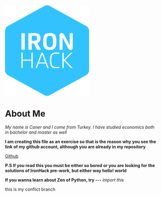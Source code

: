 ![](ironhack.png)


# About Me

*My name is Caner and I come from Turkey. I have studied economics both in bachelor and master as well*


**I am creating this file as an exercise so that is the reason why you see the link of my github account, although you are already in my repository**


[Github](https://github.com/cabulut)


**P.S If you read this you must be either so bored or you are looking for the solutions of IronHack pre-work, but either way hello! world**

**If you wanna learn about Zen of Python, try ---** *import this*

this is my conflict branch
